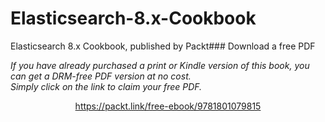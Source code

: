 


# Elasticsearch-8.x-Cookbook
Elasticsearch 8.x Cookbook, published by Packt### Download a free PDF

 <i>If you have already purchased a print or Kindle version of this book, you can get a DRM-free PDF version at no cost.<br>Simply click on the link to claim your free PDF.</i>
<p align="center"> <a href="https://packt.link/free-ebook/9781801079815">https://packt.link/free-ebook/9781801079815 </a> </p>